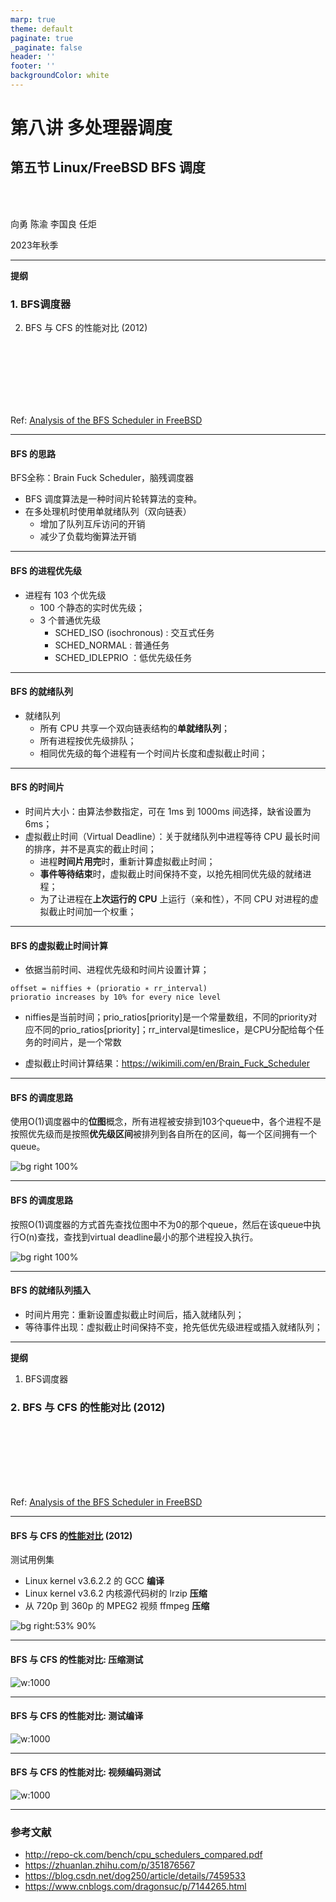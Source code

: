 ```yaml
---
marp: true
theme: default
paginate: true
_paginate: false
header: ''
footer: ''
backgroundColor: white
---
```


<!-- theme: gaia -->
<!-- _class: lead -->

# 第八讲 多处理器调度
## 第五节 Linux/FreeBSD BFS 调度

<br>
<br>

向勇 陈渝 李国良 任炬 

2023年秋季

---

**提纲**

### 1. BFS调度器
2. BFS 与 CFS 的性能对比 (2012)

<br>
<br>
<br>
<br>
<br>
<br>

Ref: [Analysis of the BFS Scheduler in FreeBSD](http://vellvisher.github.io/papers_reports/doc/BFS_FreeBSD.pdf)

---

#### BFS 的思路
BFS全称：Brain Fuck Scheduler，脑残调度器
- BFS 调度算法是一种时间片轮转算法的变种。
- 在多处理机时使用单就绪队列（双向链表）
  - 增加了队列互斥访问的开销
  - 减少了负载均衡算法开销

---

#### BFS 的进程优先级

- 进程有 103 个优先级
  - 100 个静态的实时优先级；
  - 3 个普通优先级 
      - SCHED_ISO (isochronous) : 交互式任务
      - SCHED_NORMAL  : 普通任务
      - SCHED_IDLEPRIO ：低优先级任务


---

#### BFS 的就绪队列

- 就绪队列
  - 所有 CPU 共享一个双向链表结构的**单就绪队列**；
  - 所有进程按优先级排队；
  - 相同优先级的每个进程有一个时间片长度和虚拟截止时间；

---

#### BFS 的时间片
- 时间片大小：由算法参数指定，可在 1ms 到 1000ms 间选择，缺省设置为 6ms；
- 虚拟截止时间（Virtual Deadline）：关于就绪队列中进程等待 CPU 最长时间的排序，并不是真实的截止时间；
  - 进程**时间片用完**时，重新计算虚拟截止时间；
  - **事件等待结束**时，虚拟截止时间保持不变，以抢先相同优先级的就绪进程；
  - 为了让进程在**上次运行的 CPU** 上运行（亲和性），不同 CPU 对进程的虚拟截止时间加一个权重；


---

#### BFS 的虚拟截止时间计算
- 依据当前时间、进程优先级和时间片设置计算；
```
offset = niffies + (prioratio ∗ rr_interval)
prioratio increases by 10% for every nice level
```
- niffies是当前时间；prio_ratios[priority]是一个常量数组，不同的priority对应不同的prio_ratios[priority]；rr_interval是timeslice，是CPU分配给每个任务的时间片，是一个常数

- 虚拟截止时间计算结果：https://wikimili.com/en/Brain_Fuck_Scheduler


---

#### BFS 的调度思路
使用O(1)调度器中的**位图**概念，所有进程被安排到103个queue中，各个进程不是按照优先级而是按照**优先级区间**被排列到各自所在的区间，每一个区间拥有一个queue。
<!-- https://www.cnblogs.com/dragonsuc/p/7144265.html -->
![bg right 100%](figs/bfs.png)


---

#### BFS 的调度思路
按照O(1)调度器的方式首先查找位图中不为0的那个queue，然后在该queue中执行O(n)查找，查找到virtual deadline最小的那个进程投入执行。

![bg right 100%](figs/bfs.png)

---

#### BFS 的就绪队列插入

- 时间片用完：重新设置虚拟截止时间后，插入就绪队列；
- 等待事件出现：虚拟截止时间保持不变，抢先低优先级进程或插入就绪队列；

---

**提纲**

1. BFS调度器
### 2. BFS 与 CFS 的性能对比 (2012)

<br>
<br>
<br>
<br>
<br>
<br>

Ref: [Analysis of the BFS Scheduler in FreeBSD](http://vellvisher.github.io/papers_reports/doc/BFS_FreeBSD.pdf)

---

#### BFS 与 CFS 的[性能对比](http://repo-ck.com/bench/cpu_schedulers_compared.pdf) (2012)
测试用例集
- Linux kernel v3.6.2.2 的 GCC **编译**
- Linux kernel v3.6.2 内核源代码树的 lrzip **压缩**
- 从 720p 到 360p 的 MPEG2 视频 ffmpeg **压缩**

![bg right:53% 90%](figs/test-machines.png)

---

#### BFS 与 CFS 的性能对比: 压缩测试
![w:1000](figs/compression-test.png)

---

#### BFS 与 CFS 的性能对比: 测试编译
![w:1000](figs/make-test.png)

---

#### BFS 与 CFS 的性能对比: 视频编码测试
![w:1000](figs/video-test.png)

---

### 参考文献
- http://repo-ck.com/bench/cpu_schedulers_compared.pdf
- https://zhuanlan.zhihu.com/p/351876567
- https://blog.csdn.net/dog250/article/details/7459533
- https://www.cnblogs.com/dragonsuc/p/7144265.html